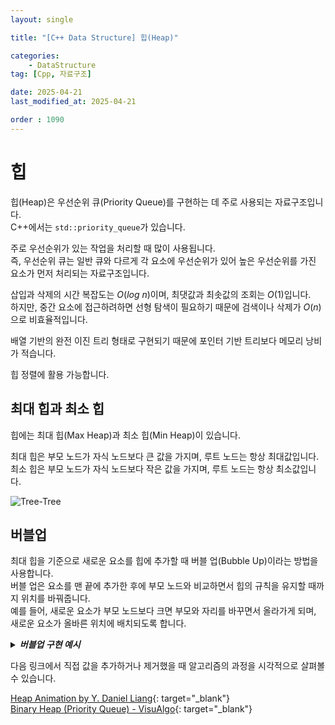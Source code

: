 ```yaml
---
layout: single

title: "[C++ Data Structure] 힙(Heap)"

categories:
    - DataStructure
tag: [Cpp, 자료구조]

date: 2025-04-21
last_modified_at: 2025-04-21

order : 1090
---
```


# 힙

힙(Heap)은 우선순위 큐(Priority Queue)를 구현하는 데 주로 사용되는 자료구조입니다.  
C++에서는 `std::priority_queue`가 있습니다.

주로 우선순위가 있는 작업을 처리할 때 많이 사용됩니다.  
즉, 우선순위 큐는 일반 큐와 다르게 각 요소에 우선순위가 있어 높은 우선순위를 가진 요소가 먼저 처리되는 자료구조입니다.

삽입과 삭제의 시간 복잡도는 $O(log \ n)$이며, 최댓값과 최솟값의 조회는 $O(1)$입니다.  
하지만, 중간 요소에 접근하려하면 선형 탐색이 필요하기 때문에 검색이나 삭제가 $O(n)$으로 비효율적입니다.

배열 기반의 완전 이진 트리 형태로 구현되기 때문에 포인터 기반 트리보다 메모리 낭비가 적습니다.

힙 정렬에 활용 가능합니다.

## 최대 힙과 최소 힙

힙에는 최대 힙(Max Heap)과 최소 힙(Min Heap)이 있습니다.

최대 힙은 부모 노드가 자식 노드보다 큰 값을 가지며, 루트 노드는 항상 최대값입니다.  
최소 힙은 부모 노드가 자식 노드보다 작은 값을 가지며, 루트 노드는 항상 최소값입니다.

![Tree-Tree]({{site.url}}/images/cpp\DataStructure\2025-03-26-Tree\Tree-Tree.PNG)

## 버블업

최대 힙을 기준으로 새로운 요소를 힙에 추가할 때 버블 업(Bubble Up)이라는 방법을 사용합니다.  
버블 업은 요소를 맨 끝에 추가한 후에 부모 노드와 비교하면서 힙의 규칙을 유지할 때까지 위치를 바꿔줍니다.  
예를 들어, 새로운 요소가 부모 노드보다 크면 부모와 자리를 바꾸면서 올라가게 되며, 새로운 요소가 올바른 위치에 배치되도록 합니다.

<details>
<summary><h5 style="display: inline;">버블업 구현 예시</h5></summary>
<div markdown="1">

```cpp
#include <iostream>
#include <vector>

class MaxHeap
{
private:
    std::vector<int> heap; // 힙을 저장할 벡터

public:
    MaxHeap() {}

    void insert(int value)
    {
        heap.push_back(value); // 새 값을 힙 벡터의 끝에 추가
        bubbleUp(); // 버블 업으로 올바른 위치로 재정렬
    }

    void bubbleUp()
    {
        int index = heap.size() - 1; // 삽입된 노드의 인덱스

        while (index > 0)
        {
            int parentIndex = (index - 1) / 2;

            if (heap[index] > heap[parentIndex])
            {
                std::swap(heap[index], heap[parentIndex]);
                index = parentIndex; // 현재 인덱스를 부모 인덱스로 갱신
            }
            else
            {
                break; // 부모보다 크지 않으면 종료
            }
        }
    }

    // 힙의 현재 상태 출력
    void printHeap()
    {
        for (int i = 0; i < heap.size(); i++)
        {
            std::cout << heap[i] << " ";
        }
        std::cout << std::endl;
    }
};

int main()
{
    // 힙을 사용 예시
    MaxHeap maxHeap;
    maxHeap.insert(10);
    maxHeap.insert(20);
    maxHeap.insert(5);
    maxHeap.insert(30);
    maxHeap.insert(15);

    // 현재 힙 상태 출력
    maxHeap.printHeap();
}
```

</div>
</details>

다음 링크에서 직접 값을 추가하거나 제거했을 때 알고리즘의 과정을 시각적으로 살펴볼 수 있습니다.

[Heap Animation by Y. Daniel Liang](https://yongdanielliang.github.io/animation/web/Heap.html){: target="_blank"}  
[Binary Heap (Priority Queue) - VisuAlgo](https://visualgo.net/en/heap?slide=1){: target="_blank"}